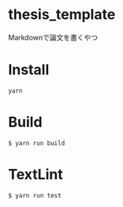 # thesis_template

Markdownで論文を書くやつ

# Install

```
yarn
```

# Build

```
$ yarn run build
```

# TextLint

```
$ yarn run test
```

